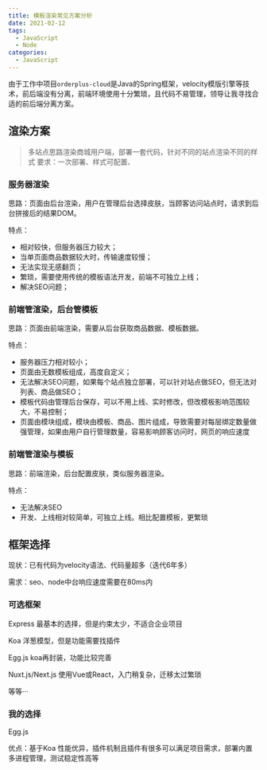 ```yaml
---
title: 模板渲染常见方案分析
date: 2021-02-12
tags: 
  - JavaScript
  - Node
categories: 
  - JavaScript
---
```


由于工作中项目`orderplus-cloud`是Java的Spring框架，velocity模版引擎等技术，前后端没有分离，前端环境使用十分繁琐，且代码不易管理，领导让我寻找合适的前后端分离方案。

<!--more-->

## 渲染方案

> 多站点思路渲染商城用户端，部署一套代码，针对不同的站点渲染不同的样式
> 要求：一次部署、样式可配置、

### 服务器渲染

思路：页面由后台渲染，用户在管理后台选择皮肤，当顾客访问站点时，请求到后台拼接后的结果DOM。

特点：

- 相对较快，但服务器压力较大；
- 当单页面商品数据较大时，传输速度较慢；
- 无法实现无感翻页；
- 繁琐，需要使用传统的模板语法开发，前端不可独立上线；
- 解决SEO问题；

### 前端管渲染，后台管模板

思路：页面由前端渲染，需要从后台获取商品数据、模板数据。

特点：

- 服务器压力相对较小；
- 页面由无数模板组成，高度自定义；
- 无法解决SEO问题，如果每个站点独立部署，可以针对站点做SEO，但无法对列表、商品做SEO；
- 模板代码由管理后台保存，可以不用上线、实时修改，但改模板影响范围较大，不易控制；
- 页面由模块组成，模块由模板、商品、图片组成，导致需要对每层绑定数量做强管理，如果由用户自行管理数量，容易影响顾客访问时，网页的响应速度

### 前端管渲染与模板

思路：前端渲染，后台配置皮肤，类似服务器渲染。

特点：

- 无法解决SEO
- 开发、上线相对较简单，可独立上线。相比配置模板，更繁琐

## 框架选择

现状：已有代码为velocity语法、代码量超多（迭代6年多）

需求：seo、node中台响应速度需要在80ms内

### 可选框架

Express 最基本的选择，但是约束太少，不适合企业项目

Koa 洋葱模型，但是功能需要找插件

Egg.js koa再封装，功能比较完善

Nuxt.js/Next.js 使用Vue或React，入门稍复杂，迁移太过繁琐

等等···

### 我的选择

Egg.js

优点：基于Koa 性能优异，插件机制且插件有很多可以满足项目需求，部署内置多进程管理，测试稳定性高等